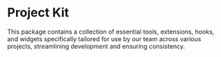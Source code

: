# Project Kit

This package contains a collection of essential tools, extensions, hooks, and widgets specifically tailored for use by our team across various projects, streamlining development and ensuring consistency.